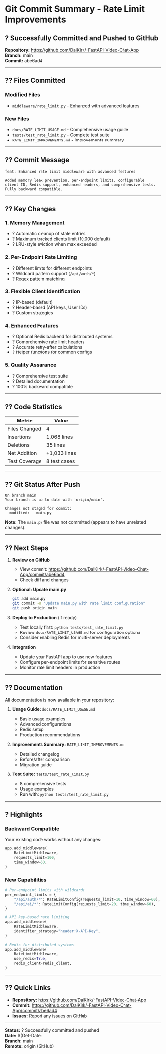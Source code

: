 # Git Commit Summary - Rate Limit Improvements

## ? Successfully Committed and Pushed to GitHub

**Repository:** https://github.com/DalKirk/-FastAPI-Video-Chat-App  
**Branch:** main  
**Commit:** abe6ad4

---

## ?? Files Committed

### Modified Files
- `middleware/rate_limit.py` - Enhanced with advanced features

### New Files
- `docs/RATE_LIMIT_USAGE.md` - Comprehensive usage guide
- `tests/test_rate_limit.py` - Complete test suite
- `RATE_LIMIT_IMPROVEMENTS.md` - Improvements summary

---

## ?? Commit Message

```
feat: Enhanced rate limit middleware with advanced features

Added memory leak prevention, per-endpoint limits, configurable 
client ID, Redis support, enhanced headers, and comprehensive tests. 
Fully backward compatible.
```

---

## ?? Key Changes

### 1. Memory Management
- ? Automatic cleanup of stale entries
- ? Maximum tracked clients limit (10,000 default)
- ? LRU-style eviction when max exceeded

### 2. Per-Endpoint Rate Limiting
- ? Different limits for different endpoints
- ? Wildcard pattern support (`/api/auth/*`)
- ? Regex pattern matching

### 3. Flexible Client Identification
- ? IP-based (default)
- ? Header-based (API keys, User IDs)
- ? Custom strategies

### 4. Enhanced Features
- ? Optional Redis backend for distributed systems
- ? Comprehensive rate limit headers
- ? Accurate retry-after calculations
- ? Helper functions for common configs

### 5. Quality Assurance
- ? Comprehensive test suite
- ? Detailed documentation
- ? 100% backward compatible

---

## ?? Code Statistics

| Metric | Value |
|--------|-------|
| Files Changed | 4 |
| Insertions | 1,068 lines |
| Deletions | 35 lines |
| Net Addition | +1,033 lines |
| Test Coverage | 8 test cases |

---

## ?? Git Status After Push

```
On branch main
Your branch is up to date with 'origin/main'.

Changes not staged for commit:
  modified:   main.py
```

**Note:** The `main.py` file was not committed (appears to have unrelated changes).

---

## ?? Next Steps

1. **Review on GitHub**
   - View commit: https://github.com/DalKirk/-FastAPI-Video-Chat-App/commit/abe6ad4
   - Check diff and changes

2. **Optional: Update main.py**
   ```bash
   git add main.py
   git commit -m "Update main.py with rate limit configuration"
   git push origin main
   ```

3. **Deploy to Production** (if ready)
   - Test locally first: `python tests/test_rate_limit.py`
   - Review `docs/RATE_LIMIT_USAGE.md` for configuration options
   - Consider enabling Redis for multi-server deployments

4. **Integration**
   - Update your FastAPI app to use new features
   - Configure per-endpoint limits for sensitive routes
   - Monitor rate limit headers in production

---

## ?? Documentation

All documentation is now available in your repository:

1. **Usage Guide:** `docs/RATE_LIMIT_USAGE.md`
   - Basic usage examples
   - Advanced configurations
   - Redis setup
   - Production recommendations

2. **Improvements Summary:** `RATE_LIMIT_IMPROVEMENTS.md`
   - Detailed changelog
   - Before/after comparison
   - Migration guide

3. **Test Suite:** `tests/test_rate_limit.py`
   - 8 comprehensive tests
   - Usage examples
   - Run with: `python tests/test_rate_limit.py`

---

## ? Highlights

### Backward Compatible
Your existing code works without any changes:
```python
app.add_middleware(
    RateLimitMiddleware,
    requests_limit=100,
    time_window=60,
)
```

### New Capabilities
```python
# Per-endpoint limits with wildcards
per_endpoint_limits = {
    "/api/auth/*": RateLimitConfig(requests_limit=10, time_window=60),
    "/api/ai/*": RateLimitConfig(requests_limit=20, time_window=60),
}

# API key-based rate limiting
app.add_middleware(
    RateLimitMiddleware,
    identifier_strategy="header:X-API-Key",
)

# Redis for distributed systems
app.add_middleware(
    RateLimitMiddleware,
    use_redis=True,
    redis_client=redis_client,
)
```

---

## ?? Quick Links

- **Repository:** https://github.com/DalKirk/-FastAPI-Video-Chat-App
- **Commit:** https://github.com/DalKirk/-FastAPI-Video-Chat-App/commit/abe6ad4
- **Issues:** Report any issues on GitHub

---

**Status:** ? Successfully committed and pushed  
**Date:** $(Get-Date)  
**Branch:** main  
**Remote:** origin (GitHub)
